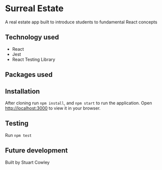 # Surreal Estate

A real estate app built to introduce students to fundamental React concepts

## Technology used
- React
- Jest
- React Testing Library
 
## Packages used

## Installation
After cloning run `npm install`, and `npm start` to run the application. Open [http://localhost:3000](http://localhost:3000) to view it in your browser.

## Testing
Run `npm test`

## Future development

Built by Stuart Cowley
